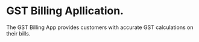 # GST Billing Apllication.
The GST Billing App provides customers with accurate GST calculations on their bills.
